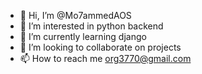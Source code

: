 - 👋 Hi, I’m @Mo7ammedAOS
- 👀 I’m interested in python backend
- 🌱 I’m currently learning django
- 💞️ I’m looking to collaborate on projects
- 📫 How to reach me org3770@gmail.com

<!---
Mo7ammedAOS/Mo7ammedAOS is a ✨ special ✨ repository because its `README.md` (this file) appears on your GitHub profile.
You can click the Preview link to take a look at your changes.
--->
